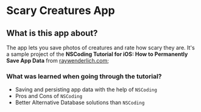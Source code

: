 # Scary Creatures App
## What is this app about?
The app lets you save photos of creatures and rate how scary they are. It's a sample project of the **NSCoding Tutorial for iOS: How to Permanently Save App Data** from [raywenderlich.com](https://www.raywenderlich.com/6733-nscoding-tutorial-for-ios-how-to-permanently-save-app-data); 
### What was learned when going through the tutorial?
* Saving and persisting app data with the help of `NSCoding` 
* Pros and Cons of  `NSCoding` 
* Better Alternative Database solutions than `NSCoding` 

